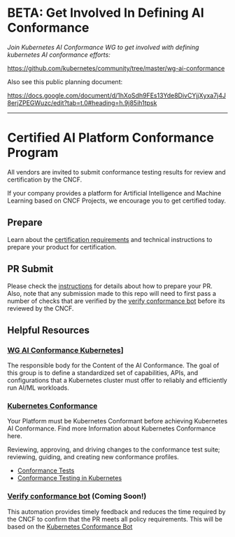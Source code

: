 # BETA: Get Involved In Defining AI Conformance

*Join Kubernetes AI Conformance WG to get involved with defining kubernetes AI conformance efforts:*

https://github.com/kubernetes/community/tree/master/wg-ai-conformance

Also see this public planning document:

https://docs.google.com/document/d/1hXoSdh9FEs13Yde8DivCYjjXyxa7j4J8erjZPEGWuzc/edit?tab=t.0#heading=h.9j85ih1tpsk

---

# Certified AI Platform Conformance Program

All vendors are invited to submit conformance testing results for review and certification by the CNCF.

If your company provides a platform for Artificial Intelligence and Machine Learning based on CNCF Projects, we encourage you to get certified today.

<!-- For more information please checkout [cncf.io/cai](https://cncf.io/cai). -->

## Prepare

Learn about the [certification requirements](https://github.com/cncf/ai-conformance/blob/master/terms-conditions/Certified_AI_Platform.md) and technical instructions to prepare your product for certification.

## PR Submit

Please check the [instructions](https://github.com/cncf/ai-conformance/blob/master/instructions.md#contents-of-the-pr) for details about how to prepare your PR.
Also, note that any submission made to this repo will need to first pass a number of checks that are verified by the [verify conformance bot](#verify-conformance-bot-coming-soon) before its reviewed by the CNCF.

## Helpful Resources

### [WG AI Conformance Kubernetes](https://github.com/kubernetes/community/tree/master/wg-ai-conformance)]

The responsible body for the Content of the AI Conformance. The goal of this group is to define a standardized set of capabilities, APIs, and configurations that a Kubernetes cluster must offer to reliably and efficiently run AI/ML workloads.

### [Kubernetes Conformance](https://github.com/cncf/k8s-conformance)

Your Platform must be Kubernetes Conformant before achieving Kubernetes AI Conformance. Find more Information about Kubernetes Conformance here.

Reviewing, approving, and driving changes to the conformance test suite; reviewing, guiding, and creating new conformance profiles.

- [Conformance Tests](https://github.com/kubernetes/kubernetes/blob/master/test/conformance/testdata/conformance.yaml)
- [Conformance Testing in Kubernetes](https://github.com/kubernetes/community/blob/master/contributors/devel/sig-architecture/conformance-tests.md)

### [Verify conformance bot](#) (Coming Soon!)

This automation provides timely feedback and reduces the time required by the CNCF to confirm that the PR meets all policy requirements. This will be based on the [Kubernetes Conformance Bot](https://github.com/kubernetes-sigs/verify-conformance)
